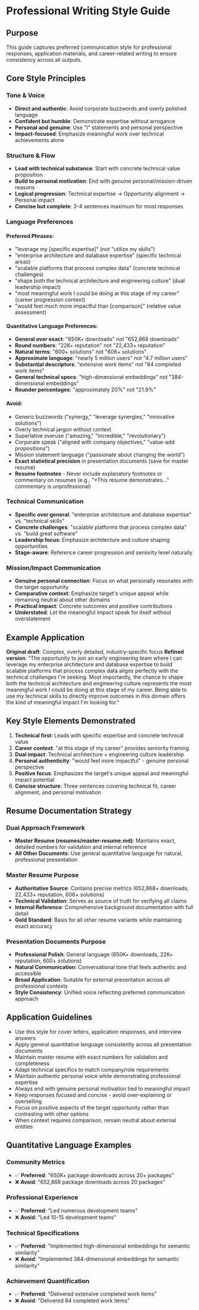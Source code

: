 # Professional Writing Style Guide

## Purpose
This guide captures preferred communication style for professional responses, application materials, and career-related writing to ensure consistency across all outputs.

## Core Style Principles

### **Tone & Voice**
- **Direct and authentic**: Avoid corporate buzzwords and overly polished language
- **Confident but humble**: Demonstrate expertise without arrogance
- **Personal and genuine**: Use "I" statements and personal perspective
- **Impact-focused**: Emphasize meaningful work over technical achievements alone

### **Structure & Flow**
- **Lead with technical substance**: Start with concrete technical value proposition
- **Build to personal motivation**: End with genuine personal/mission-driven reasons
- **Logical progression**: Technical expertise → Opportunity alignment → Personal impact
- **Concise but complete**: 3-4 sentences maximum for most responses

### **Language Preferences**

#### **Preferred Phrases:**
- "leverage my [specific expertise]" (not "utilize my skills")
- "enterprise architecture and database expertise" (specific technical areas)
- "scalable platforms that process complex data" (concrete technical challenges)
- "shape both the technical architecture and engineering culture" (dual leadership impact)
- "most meaningful work I could be doing at this stage of my career" (career progression context)
- "would feel much more impactful than [comparison]" (relative value assessment)

#### **Quantitative Language Preferences:**
- **General over exact**: "650K+ downloads" not "652,868 downloads"
- **Round numbers**: "22K+ reputation" not "22,433+ reputation"
- **Natural terms**: "600+ solutions" not "606+ solutions"
- **Approximate language**: "nearly 5 million users" not "4.7 million users"
- **Substantial descriptors**: "extensive work items" not "84 completed work items"
- **General technical specs**: "high-dimensional embeddings" not "384-dimensional embeddings"
- **Rounder percentages**: "approximately 20%" not "21.9%"

#### **Avoid:**
- Generic buzzwords ("synergy," "leverage synergies," "innovative solutions")
- Overly technical jargon without context
- Superlative overuse ("amazing," "incredible," "revolutionary")
- Corporate speak ("aligned with company objectives," "value-add propositions")
- Mission statement language ("passionate about changing the world")
- **Exact statistical precision** in presentation documents (save for master resume)
- **Resume footnotes** - Never include explanatory footnotes or commentary on resumes (e.g., "*This resume demonstrates..." commentary is unprofessional)

### **Technical Communication**
- **Specific over general**: "enterprise architecture and database expertise" vs. "technical skills"
- **Concrete challenges**: "scalable platforms that process complex data" vs. "build great software"
- **Leadership focus**: Emphasize architecture and culture shaping opportunities
- **Stage-aware**: Reference career progression and seniority level naturally

### **Mission/Impact Communication**
- **Genuine personal connection**: Focus on what personally resonates with the target opportunity
- **Comparative context**: Emphasize target's unique appeal while remaining neutral about other domains
- **Practical impact**: Concrete outcomes and positive contributions
- **Understated**: Let the meaningful impact speak for itself without overstatement

## Example Application

**Original draft**: Complex, overly detailed, industry-specific focus
**Refined version**: 
"The opportunity to join an early engineering team where I can leverage my enterprise architecture and database expertise to build scalable platforms that process complex data aligns perfectly with the technical challenges I'm seeking. Most importantly, the chance to shape both the technical architecture and engineering culture represents the most meaningful work I could be doing at this stage of my career. Being able to use my technical skills to directly improve outcomes in this domain offers the kind of meaningful impact I'm looking for."

## Key Style Elements Demonstrated
1. **Technical first**: Leads with specific expertise and concrete technical value
2. **Career context**: "at this stage of my career" provides seniority framing
3. **Dual impact**: Technical architecture + engineering culture leadership
4. **Personal authenticity**: "would feel more impactful" - genuine personal perspective
5. **Positive focus**: Emphasizes the target's unique appeal and meaningful impact potential
6. **Concise structure**: Three sentences covering technical fit, career alignment, and personal motivation

## Resume Documentation Strategy

### **Dual Approach Framework**
- **Master Resume (resumes/master-resume.md)**: Maintains exact, detailed numbers for validation and internal reference
- **All Other Documents**: Use general quantitative language for natural, professional presentation

### **Master Resume Purpose**
- **Authoritative Source**: Contains precise metrics (652,868+ downloads, 22,433+ reputation, 606+ solutions)
- **Technical Validation**: Serves as source of truth for verifying all claims
- **Internal Reference**: Comprehensive background documentation with full detail
- **Gold Standard**: Basis for all other resume variants while maintaining exact accuracy

### **Presentation Documents Purpose**
- **Professional Polish**: General language (650K+ downloads, 22K+ reputation, 600+ solutions)
- **Natural Communication**: Conversational tone that feels authentic and accessible
- **Broad Application**: Suitable for external presentation across all professional contexts
- **Style Consistency**: Unified voice reflecting preferred communication approach

## Application Guidelines
- Use this style for cover letters, application responses, and interview answers
- Apply general quantitative language consistently across all presentation documents
- Maintain master resume with exact numbers for validation and completeness
- Adapt technical specifics to match company/role requirements
- Maintain authentic personal voice while demonstrating professional expertise
- Always end with genuine personal motivation tied to meaningful impact
- Keep responses focused and concise - avoid over-explaining or overselling
- Focus on positive aspects of the target opportunity rather than contrasting with other options
- When context requires comparison, remain neutral about external entities

## Quantitative Language Examples

### **Community Metrics**
- ✅ **Preferred**: "650K+ package downloads across 20+ packages"
- ❌ **Avoid**: "652,868 package downloads across 20 packages"

### **Professional Experience**
- ✅ **Preferred**: "Led numerous development teams"
- ❌ **Avoid**: "Led 10-15 development teams"

### **Technical Specifications**
- ✅ **Preferred**: "Implemented high-dimensional embeddings for semantic similarity"
- ❌ **Avoid**: "Implemented 384-dimensional embeddings for semantic similarity"

### **Achievement Quantification**
- ✅ **Preferred**: "Delivered extensive completed work items"
- ❌ **Avoid**: "Delivered 84 completed work items"